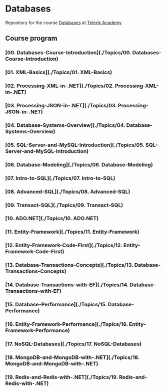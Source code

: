 # Databases

Repository for the course [Databases](http://telerikacademy.com/Courses/Courses/Details/388) at [Telerik Academy](https://telerikacademy.com)

## Course program

### [00. Databases-Course-Introduction](./Topics/00. Databases-Course-Introduction)

### [01. XML-Basics](./Topics/01. XML-Basics)

### [02. Processing-XML-in-.NET](./Topics/02. Processing-XML-in-.NET)

### [03. Processing-JSON-in-.NET](./Topics/03. Processing-JSON-in-.NET)

### [04. Database-Systems-Overview](./Topics/04. Database-Systems-Overview)

### [05. SQL-Server-and-MySQL-Introduction](./Topics/05. SQL-Server-and-MySQL-Introduction)

### [06. Database-Modeling](./Topics/06. Database-Modeling)

### [07. Intro-to-SQL](./Topics/07. Intro-to-SQL)

### [08. Advanced-SQL](./Topics/08. Advanced-SQL)

### [09. Transact-SQL](./Topics/09. Transact-SQL)

### [10. ADO.NET](./Topics/10. ADO.NET)

### [11. Entity-Framework](./Topics/11. Entity-Framework)

### [12. Entity-Framework-Code-First](./Topics/12. Entity-Framework-Code-First)

### [13. Database-Transactions-Concepts](./Topics/13. Database-Transactions-Concepts)

### [14. Database-Transactions-with-EF](./Topics/14. Database-Transactions-with-EF)

### [15. Database-Performance](./Topics/15. Database-Performance)

### [16. Entity-Framework-Performance](./Topics/16. Entity-Framework-Performance)

### [17. NoSQL-Databases](./Topics/17. NoSQL-Databases)

### [18. MongoDB-and-MongoDB-with-.NET](./Topics/18. MongoDB-and-MongoDB-with-.NET)

### [19. Redis-and-Redis-with-.NET](./Topics/19. Redis-and-Redis-with-.NET)
